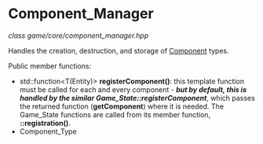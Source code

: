 # Component_Manager
*class*
*game/core/component_manager.hpp*

Handles the creation, destruction, and storage of [Component](component.md) types.

Public member functions:
- std::function<T(Entity)> **registerComponent()**: this template function must be called for each and every component - ***but by default, this is handled by the similar Game_State::registerComponent<T>***, which passes the returned function (**getComponent<T>**) where it is needed. The Game_State functions are called from its member function, **::registration()**.
- Component_Type
